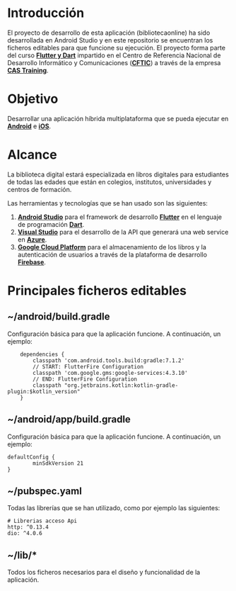 # Introducción

El proyecto de desarrollo de esta aplicación (bibliotecaonline) ha sido desarrollada en Android Studio y en este repositorio se encuentran los ficheros editables para que funcione su ejecución.
El proyecto forma parte del curso **[Flutter y Dart](https://cftic.centrosdeformacion.empleo.madrid.org/curso-flutter-y-dart)** impartido en el Centro de Referencia Nacional de Desarrollo Informático y Comunicaciones (**[CFTIC](https://cftic.centrosdeformacion.empleo.madrid.org/)**) a través de la empresa **[CAS Training](https://cas-training.com/)**.

# Objetivo

Desarrollar una aplicación híbrida multiplataforma que se pueda ejecutar en **[Android](https://developer.android.com/)** e **[iOS](https://developer.apple.com/)**.

# Alcance

La biblioteca digital estará especializada en libros digitales para estudiantes de todas las edades que están en colegios, institutos, universidades y centros de formación.

Las herramientas y tecnologías que se han usado son las siguientes:
1. **[Android Studio](https://developer.android.com/studio?hl=es&gclid=CjwKCAjwqauVBhBGEiwAXOepkSgaLDm3UMAlENvAFdmN4PEyA9Z7bDEbZm1tjpBk7PC1ihPEtxI0LhoCY_MQAvD_BwE&gclsrc=aw.ds)** para el framework de desarrollo **[Flutter](https://flutter.dev/?gclid=CjwKCAjwqauVBhBGEiwAXOepkecnRxnps5kWigJJX3jomkpK0SNLQYntdl2SmmNM8eYOx-JNEHh4zBoCf78QAvD_BwE&gclsrc=aw.ds)** en el lenguaje de programación **[Dart](https://dart.dev/)**.
2. **[Visual Studio](https://visualstudio.microsoft.com/es/vs/)** para el desarrollo de la API que generará una web service en **[Azure](https://azure.microsoft.com/es-es/)**.
3. **[Google Cloud Platform](https://cloud.google.com/gcp/?hl=es&utm_source=google&utm_medium=cpc&utm_campaign=emea-es-all-es-bkws-all-all-trial-e-gcp-1011340&utm_content=text-ad-none-any-DEV_c-CRE_593880918206-ADGP_Hybrid%20%7C%20BKWS%20-%20EXA%20%7C%20Txt%20~%20GCP%20~%20General%23v1-KWID_43700060384861666-kwd-26415313501-userloc_1005417&utm_term=KW_google%20cloud%20platform-NET_g-PLAC_&gclid=CjwKCAjwqauVBhBGEiwAXOepkZUs04dV8OsIx1RxFyvrIgjjymahHPaMydnn-4J7Ege9h85r6_sYRBoCUE8QAvD_BwE&gclsrc=aw.ds)** para el almacenamiento de los libros y la autenticación de usuarios a través de la plataforma de desarrollo **[Firebase](https://firebase.google.com/)**. 

# Principales ficheros editables

## ~/android/build.gradle

Configuración básica para que la aplicación funcione. A continuación, un ejemplo:
~~~
    dependencies {
        classpath 'com.android.tools.build:gradle:7.1.2'
        // START: FlutterFire Configuration
        classpath 'com.google.gms:google-services:4.3.10'
        // END: FlutterFire Configuration
        classpath "org.jetbrains.kotlin:kotlin-gradle-plugin:$kotlin_version"
    }
~~~

## ~/android/app/build.gradle

Configuración básica para que la aplicación funcione. A continuación, un ejemplo:
~~~
defaultConfig {
        minSdkVersion 21
}
~~~

## ~/pubspec.yaml

Todas las librerías que se han utilizado, como por ejemplo las siguientes:
~~~
# Librerias acceso Api
http: ^0.13.4
dio: ^4.0.6
~~~

## ~/lib/*

Todos los ficheros necesarios para el diseño y funcionalidad de la aplicación.